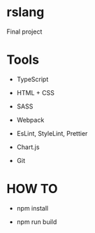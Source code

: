 # rslang
Final project

# Tools

- TypeScript

- HTML + CSS

- SASS

- Webpack

- EsLint, StyleLint, Prettier

- Chart.js

- Git

# HOW TO

- npm install

- npm run build
